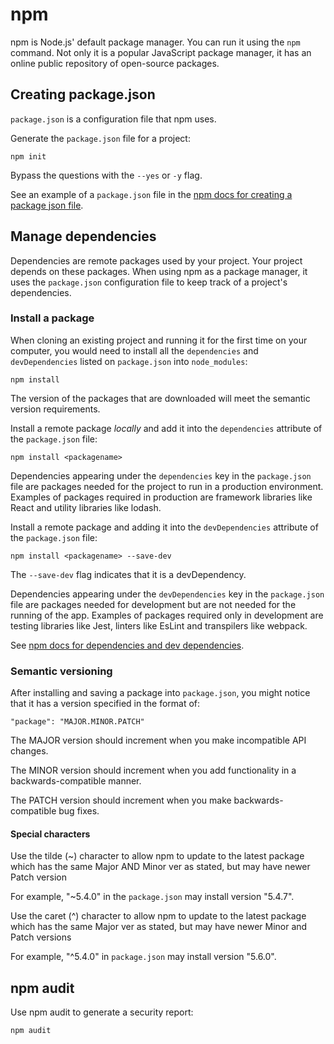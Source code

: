 # npm

npm is Node.js' default package manager. You can run it using the `npm` command.
Not only it is a popular JavaScript package manager, it has an online public repository of open-source packages.

## Creating package.json

`package.json` is a configuration file that npm uses.

Generate the `package.json` file for a project:

```
npm init
```

Bypass the questions with the `--yes` or `-y` flag.

See an example of a `package.json` file in the [npm docs for creating a package json file](https://docs.npmjs.com/creating-a-package-json-file).

## Manage dependencies

Dependencies are remote packages used by your project. Your project depends on these packages. When using npm as a package manager, it uses the `package.json` configuration file to keep track of a project's dependencies.

### Install a package

When cloning an existing project and running it for the first time on your computer, you would need to install all the `dependencies` and `devDependencies` listed on `package.json` into `node_modules`:

```
npm install
```

The version of the packages that are downloaded will meet the semantic version requirements.

Install a remote package _locally_ and add it into the `dependencies` attribute of the `package.json` file:

```
npm install <packagename>
```

Dependencies appearing under the `dependencies` key in the `package.json` file are packages needed for the project to run in a production environment. Examples of packages required in production are framework libraries like React and utility libraries like lodash.

Install a remote package and adding it into the `devDependencies` attribute of the `package.json` file:

```
npm install <packagename> --save-dev
```

The `--save-dev` flag indicates that it is a devDependency.

Dependencies appearing under the `devDependencies` key in the `package.json` file are packages needed for development but are not needed for the running of the app. Examples of packages required only in development are testing libraries like Jest, linters like EsLint and transpilers like webpack.

See [npm docs for dependencies and dev dependencies](https://docs.npmjs.com/specifying-dependencies-and-devdependencies-in-a-package-json-file).

### Semantic versioning

After installing and saving a package into `package.json`, you might notice that it has a version specified in the format of:

```
"package": "MAJOR.MINOR.PATCH"
```

The MAJOR version should increment when you make incompatible API changes.

The MINOR version should increment when you add functionality in a backwards-compatible manner.

The PATCH version should increment when you make backwards-compatible bug fixes.

#### Special characters

Use the tilde (~) character to allow npm to update to the latest package which has the same Major AND Minor ver as stated, but may have newer Patch version

For example, "~5.4.0" in the `package.json` may install version "5.4.7".

Use the caret (^) character to allow npm to update to the latest package which has the same Major ver as stated, but may have newer Minor and Patch versions

For example, "^5.4.0" in `package.json` may install version "5.6.0".

## npm audit

Use npm audit to generate a security report:

```
npm audit
```
